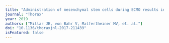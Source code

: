 ```yaml
---
title: "Administration of mesenchymal stem cells during ECMO results in a rapid decline in oxygenator performance."
journal: "Thorax"
year: 2019
authors: ["Millar JE, von Bahr V, Malfertheiner MV, et. al."]
doi: "10.1136/thoraxjnl-2017-211439"
isFeatured: false
---
```


